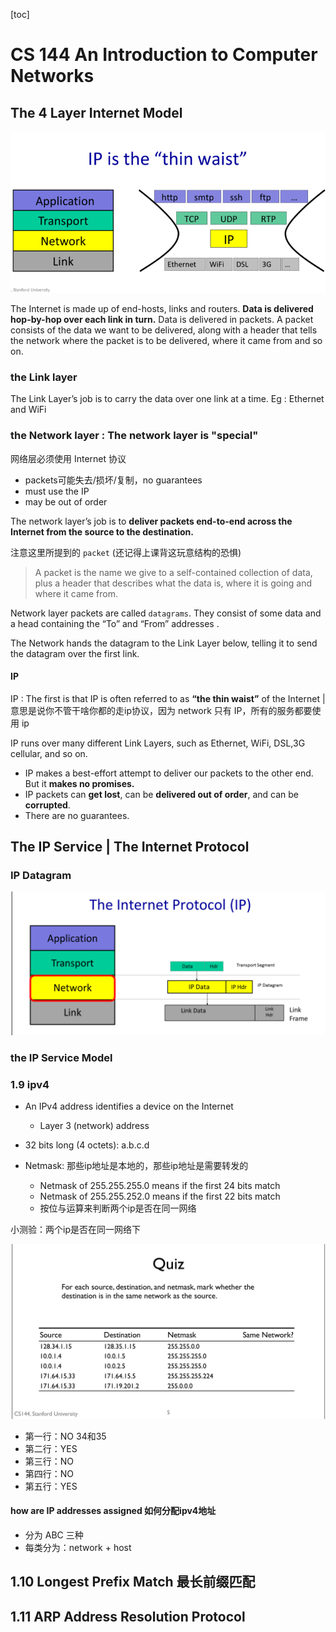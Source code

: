 [toc]



# CS 144 An Introduction to Computer Networks

##  The 4 Layer Internet Model

![](https://raw.githubusercontent.com/biepin7/CloudForImg/master/20220129102951.png)

The Internet is made up of end-hosts, links and routers. **Data is delivered hop-by-hop over each link in turn.** Data is delivered in packets. A packet consists of the data we want to be delivered, along with a header that tells the network where the packet is to be delivered, where it came from and so on.

### the Link layer

The Link Layer’s job is to carry the data over one link at a time.
Eg : Ethernet and WiFi

### the Network layer : The network layer is "special"
网络层必须使用 Internet 协议

- packets可能失去/损坏/复制，no guarantees
- must use the IP
- may be out of order



The network layer’s job is to **deliver packets end-to-end across the Internet from the source to the destination.**

注意这里所提到的 `packet` (还记得上课背这玩意结构的恐惧)

> A packet is the name we give to a self-contained collection of data, plus a header that describes what the data is, where it is going and where it came from.

Network layer packets are called `datagrams`. They consist of some data and a head containing the “To” and “From” addresses .

The Network hands the datagram to the Link Layer below, telling it to send the datagram over the first link.

#### IP

IP : The first is that IP is often referred to as **“the thin waist”** of the Internet | 意思是说你不管干啥你都的走ip协议，因为 network 只有 IP，所有的服务都要使用 ip



IP runs over many different Link Layers, such as Ethernet, WiFi, DSL,3G cellular, and so on.

- IP makes a best-effort attempt to deliver our packets to the other end. But it **makes no promises.**
- IP packets can **get lost**, can be **delivered out of order**, and can be **corrupted**. 
- There are no guarantees.

## The IP Service  | The Internet Protocol 

### IP Datagram

![](https://raw.githubusercontent.com/biepin7/CloudForImg/master/20220129154951.png)

### the IP Service Model



### 1.9 ipv4

-  An IPv4 address identifies a device on the Internet

    - Layer 3 (network) address
- 32 bits long (4 octets): a.b.c.d
-  Netmask: 那些ip地址是本地的，那些ip地址是需要转发的
    -  Netmask of 255.255.255.0 means if the first 24 bits match
    -  Netmask of 255.255.252.0 means if the first 22 bits match
    -  按位与运算来判断两个ip是否在同一网络


小测验：两个ip是否在同一网络下

![](https://raw.githubusercontent.com/biepin7/CloudForImg/master/20220216220902.png)

- 第一行：NO 34和35
- 第二行：YES 
- 第三行：NO
- 第四行：NO
- 第五行：YES

#### how are IP addresses assigned 如何分配ipv4地址

- 分为 ABC 三种
- 每类分为：network + host

## 1.10 Longest Prefix Match 最长前缀匹配

## 1.11  ARP  Address Resolution Protocol





